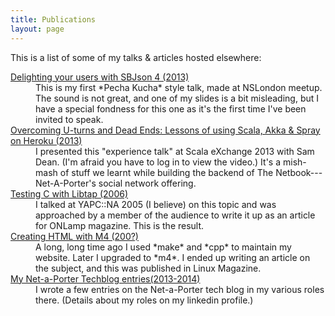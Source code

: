 ```yaml
---
title: Publications
layout: page
---
```


This is a list of some of my talks & articles hosted elsewhere:

<dl>

<dt>
<a href="https://vimeo.com/86478323">Delighting your users with SBJson 4 (2013)</a>
</dt>

<dd>
This is my first *Pecha Kucha* style talk, made at NSLondon meetup.
The sound is not great, and one of my slides is a bit
misleading, but I have a special fondness for this one as it's the
first time I've been invited to speak.
</dd>

<dt>
<a href="http://skillsmatter.com/podcast/scala/overcoming-u-turns-and-dead-ends-lessons-of-using-scala-akka-spray-on-heroku">Overcoming U-turns and Dead Ends: Lessons of using Scala, Akka & Spray on Heroku (2013)</a>
</dt>

<dd>
I presented this "experience talk" at Scala eXchange 2013 with Sam
Dean. (I'm afraid you have to log in to view the video.) It's a
mish-mash of stuff we learnt while building the backend of The
Netbook---Net-A-Porter's social network offering.
</dd>

<dt>
<a href="http://www.onlamp.com/pub/a/onlamp/2006/01/19/libtap.html?CMP=OTC-6YE827253101&ATT=Testing+C+with+Libtap">Testing
C with Libtap (2006)
</a>
</dt>

<dd>
I talked at YAPC::NA 2005 (I believe) on this topic and was approached
by a member of the audience to write it up as an article for ONLamp
magazine. This is the result.
</dd>

<dt>
<a href="http://www.linux-magazine.com/w3/issue/25/GNUm4.pdf#!">Creating HTML
with M4 (200?)</a>
</dt>

<dd>
A long, long time ago I used *make* and *cpp* to maintain my website.
Later I upgraded to *m4*. I ended up writing an article on the
subject, and this was published in Linux Magazine.
</dd>

<dt>
<a href="http://techblog.net-a-porter.com/author/stig/">My Net-a-Porter Techblog entries(2013-2014)</a>
</dt>

<dd>
I wrote a few entries on the Net-a-Porter tech blog
in my various roles there. (Details about my roles on my linkedin
profile.)
</dd>

</dl>

